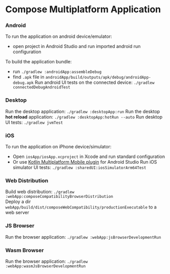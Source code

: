 # Compose Multiplatform Application

### Android
To run the application on android device/emulator:
- open project in Android Studio and run imported android run configuration

To build the application bundle:
- run `./gradlew :androidApp:assembleDebug`
- find `.apk` file in `androidApp/build/outputs/apk/debug/androidApp-debug.apk`
  Run android UI tests on the connected device: `./gradlew connectedDebugAndroidTest`

### Desktop
Run the desktop application: `./gradlew :desktopApp:run`
Run the desktop **hot reload** application: `./gradlew :desktopApp:hotRun --auto`
Run desktop UI tests: `./gradlew jvmTest`

### iOS
To run the application on iPhone device/simulator:
- Open `iosApp/iosApp.xcproject` in Xcode and run standard configuration
- Or use [Kotlin Multiplatform Mobile plugin](https://plugins.jetbrains.com/plugin/14936-kotlin-multiplatform-mobile) for Android Studio
  Run iOS simulator UI tests: `./gradlew :sharedUI:iosSimulatorArm64Test`

### Web Distribution
Build web distribution: `./gradlew :webApp:composeCompatibilityBrowserDistribution`  
Deploy a dir `webApp/build/dist/composeWebCompatibility/productionExecutable` to a web server

### JS Browser
Run the browser application: `./gradlew :webApp:jsBrowserDevelopmentRun`

### Wasm Browser
Run the browser application: `./gradlew :webApp:wasmJsBrowserDevelopmentRun`  

